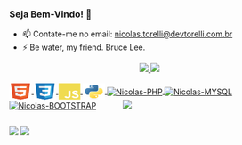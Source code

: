 
          

### Seja Bem-Vindo! 👋

- 📫 Contate-me no email: nicolas.torelli@devtorelli.com.br
- ⚡ Be water, my friend. Bruce Lee.

<div align="center">
  <a href="https://github.com/devtorelli">
  <img height="190em" src="https://github-readme-stats.vercel.app/api?username=devtorelli&show_icons=true&theme=vision-friendly-white&include_all_commits=true&count_private=true"/>
  <img height="190em" src="https://github-readme-stats.vercel.app/api/top-langs/?username=devtorelli&layout=compact&langs_count=7&theme=vision-friendly-white"/>
</div>
  
 <div style="display: inline_block"><br>
  <img align="center" alt="Nicolas-HTML" height="30" width="40" src="https://raw.githubusercontent.com/devicons/devicon/master/icons/html5/html5-original.svg">
  <img align="center" alt="Nicolas-CSS" height="30" width="40" src="https://raw.githubusercontent.com/devicons/devicon/master/icons/css3/css3-original.svg">
  <img align="center" alt="Nicolas-JS" height="30" width="40" src="https://raw.githubusercontent.com/devicons/devicon/master/icons/javascript/javascript-plain.svg">
  <img align="center" alt="Nicolas-PYTHON" height="30" width="40" src="https://raw.githubusercontent.com/devicons/devicon/master/icons/python/python-original.svg">
  <img align="center" alt="Nicolas-PHP" height="40" width="50"  src="https://cdn.jsdelivr.net/gh/devicons/devicon/icons/php/php-original.svg" />
  <img align="center" alt="Nicolas-MYSQL" height="50" width="50" src="https://cdn.jsdelivr.net/gh/devicons/devicon/icons/mysql/mysql-original-wordmark.svg" />
  <img align="center" alt="Nicolas-BOOTSTRAP" height="50" width="50" src="https://cdn.jsdelivr.net/gh/devicons/devicon/icons/bootstrap/bootstrap-plain-wordmark.svg" />
  
   
  
          
  
  <img align="right" width="300" src="https://i2.wp.com/allhtaccess.info/wp-content/uploads/2018/03/programming.gif?fit=1281%2C716&ssl=1" />
 </div>
   
  ##
 
 <div> 
  <a href = "mailto:nicolas.torelli@devtorelli.com.br"><img src="https://img.shields.io/badge/-Gmail-%23333?style=for-the-badge&logo=gmail&logoColor=white" target="_blank"></a>
  <a href="https://www.linkedin.com/in/nicolas-torelli1" target="_blank"><img src="https://img.shields.io/badge/-LinkedIn-%230077B5?style=for-the-badge&logo=linkedin&logoColor=white" target="_blank"></a> 
 </div>
